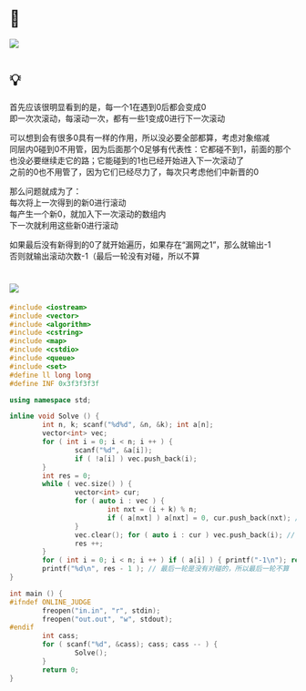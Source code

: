 # 🔗
<a href="https://codeforces.com/contest/1579/problem/F"><img src="https://i.loli.net/2021/09/29/NnoeacT3WZUPmtb.png"></a>

# 💡
首先应该很明显看到的是，每一个1在遇到0后都会变成0  
即一次次滚动，每滚动一次，都有一些1变成0进行下一次滚动  
  
可以想到会有很多0具有一样的作用，所以没必要全部都算，考虑对象缩减  
同层内0碰到0不用管，因为后面那个0足够有代表性：它都碰不到1，前面的那个也没必要继续走它的路；它能碰到的1也已经开始进入下一次滚动了  
之前的0也不用管了，因为它们已经尽力了，每次只考虑他们中新晋的0  
  
那么问题就成为了：  
每次将上一次得到的新0进行滚动  
每产生一个新0，就加入下一次滚动的数组内  
下一次就利用这些新0进行滚动  
  
如果最后没有新得到的0了就开始遍历，如果存在“漏网之1”，那么就输出-1    
否则就输出滚动次数-1（最后一轮没有对碰，所以不算  

# <img src="https://img-blog.csdnimg.cn/20210713144601841.png" >
```cpp
#include <iostream>
#include <vector>
#include <algorithm>
#include <cstring>
#include <map>
#include <cstdio>
#include <queue>
#include <set>
#define ll long long
#define INF 0x3f3f3f3f

using namespace std;

inline void Solve () {
        int n, k; scanf("%d%d", &n, &k); int a[n];
        vector<int> vec;
        for ( int i = 0; i < n; i ++ ) {
                scanf("%d", &a[i]);
                if ( !a[i] ) vec.push_back(i);
        }
        int res = 0;
        while ( vec.size() ) {
                vector<int> cur;
                for ( auto i : vec ) {
                        int nxt = (i + k) % n;
                        if ( a[nxt] ) a[nxt] = 0, cur.push_back(nxt); // 新变成的0
                }       
                vec.clear(); for ( auto i : cur ) vec.push_back(i); // 新晋的0塞入数组
                res ++;
        }
        for ( int i = 0; i < n; i ++ ) if ( a[i] ) { printf("-1\n"); return; }
        printf("%d\n", res - 1 ); // 最后一轮是没有对碰的，所以最后一轮不算
}

int main () {
#ifndef ONLINE_JUDGE
        freopen("in.in", "r", stdin);
        freopen("out.out", "w", stdout);
#endif 
        int cass;
        for ( scanf("%d", &cass); cass; cass -- ) {
                Solve();
        }
        return 0;
}
```
